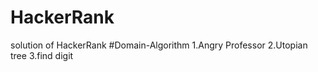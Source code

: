 # HackerRank
solution of HackerRank
#Domain-Algorithm
1.Angry Professor
2.Utopian tree
3.find digit
